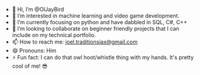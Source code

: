 - 👋 Hi, I’m @OlJayBird
- 👀 I’m interested in machine learning and video game development.
- 🌱 I’m currently focusing on python and have dabbled in SQL, C#, C++
- 💞️ I’m looking to collaborate on beginner friendly projects that I can include on my technical portfolio.
- 📫 How to reach me: joel.traditionsjax@gmail.com
- 😄 Pronouns: Him
- ⚡ Fun fact: I can do that owl hoot/whistle thing with my hands. It's pretty cool of me! 😎

<!---
OlJayBird/OlJayBird is a ✨ special ✨ repository because its `README.md` (this file) appears on your GitHub profile.
You can click the Preview link to take a look at your changes.
--->

